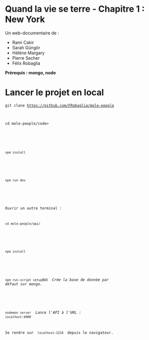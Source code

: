 # Quand la vie se terre - Chapitre 1 : New York

Un web-documentaire de :

<ul>
  <li> Rami Cakir </li>
  <li> Sarah Güngör </li>
  <li> Hélène Margary </li>
  <li> Pierre Secher </li>
  <li> Félix Robaglia </li>
</ul>

<strong> Prérequis : mongo, node </strong>

# Lancer le projet en local

<code>git clone https://github.com/FRobaglia/mole-people</code>

<br>

<code>cd mole-people/code>
  
<br>
  
<code>npm install</code>

<br>

<code>npm run dev</code>

<br>

Ouvrir un autre terminal : 

<code>cd mole-people/api/</code>

<br>

<code>npm install</code> 

<br>

<code>npm run-script setupBDD</code> <em> Crée la base de donnée par défaut sur mongo. </em>

<br>

<code>nodemon server</code> <em> Lance l'API à l'URL : <code>localhost:4000</code> </em>

Se rendre sur <code> localhost:1234 </code> depuis le navigateur.
